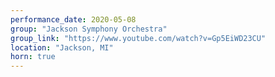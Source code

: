 ```yaml
---
performance_date: 2020-05-08
group: "Jackson Symphony Orchestra"
group_link: "https://www.youtube.com/watch?v=Gp5EiWD23CU"
location: "Jackson, MI"
horn: true
---
```

